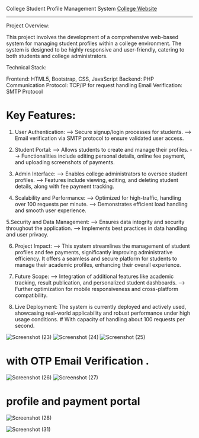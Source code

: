 College Student Profile Management System
[College Website ](https://ggchmr.com/)

------------------------------------------------
Project Overview:

This project involves the development of a comprehensive web-based system for managing student profiles within a college environment. The system is designed to be highly responsive and user-friendly, catering to both students and college administrators.

Technical Stack:

Frontend: HTML5, Bootstrap, CSS, JavaScript
Backend: PHP
Communication Protocol: TCP/IP for request handling
Email Verification: SMTP Protocol

# Key Features:

 1. User Authentication:
--> Secure signup/login processes for students.
--> Email verification via SMTP protocol to ensure validated user access.

 2. Student Portal:
--> Allows students to create and manage their profiles.
--> Functionalities include editing personal details, online fee payment, and uploading screenshots of payments.

 3. Admin Interface:
--> Enables college administrators to oversee student profiles.
--> Features include viewing, editing, and deleting student details, along with fee payment tracking.

 4. Scalability and Performance:
--> Optimized for high-traffic, handling over 100 requests per minute.
--> Demonstrates efficient load handling and smooth user experience.

 5.Security and Data Management:
--> Ensures data integrity and security throughout the application.
--> Implements best practices in data handling and user privacy.

 6. Project Impact:
--> This system streamlines the management of student profiles and fee payments, significantly improving administrative efficiency. It offers a seamless and secure platform for students to manage their academic profiles, enhancing their overall experience.

 7. Future Scope:
--> Integration of additional features like academic tracking, result publication, and personalized student dashboards.
--> Further optimization for mobile responsiveness and cross-platform compatibility.

 8. Live Deployment:
The system is currently deployed and actively used, showcasing real-world applicability and robust performance under high usage conditions. # With capacity of handling about 100 requests per second.


![Screenshot (23)](https://github.com/Shivam9456Singh/Student-Registration-for-college-Website/assets/113454708/f39e448c-0705-4d70-a52a-389ef7953da9)
![Screenshot (24)](https://github.com/Shivam9456Singh/Student-Registration-for-college-Website/assets/113454708/3962f1f0-4eff-4b82-849e-5b15786c69cd)
![Screenshot (25)](https://github.com/Shivam9456Singh/Student-Registration-for-college-Website/assets/113454708/344751a0-e01b-4669-a3fb-c45ad32cedc5)

# with OTP Email Verification .
![Screenshot (26)](https://github.com/Shivam9456Singh/Student-Registration-for-college-Website/assets/113454708/0d6f76c4-1c27-4686-b80f-42b91044ef20)
![Screenshot (27)](https://github.com/Shivam9456Singh/Student-Registration-for-college-Website/assets/113454708/d18f69f8-6849-452c-8714-6b80535ee2ef)


# profile and payment portal
![Screenshot (28)](https://github.com/Shivam9456Singh/Student-Registration-for-college-Website/assets/113454708/917b7bab-3722-4e74-a228-11c332a2b0a1)

![Screenshot (31)](https://github.com/Shivam9456Singh/Student-Registration-for-college-Website/assets/113454708/f6ff940c-c8a5-46ee-83f4-cfe9f7f8a218)

